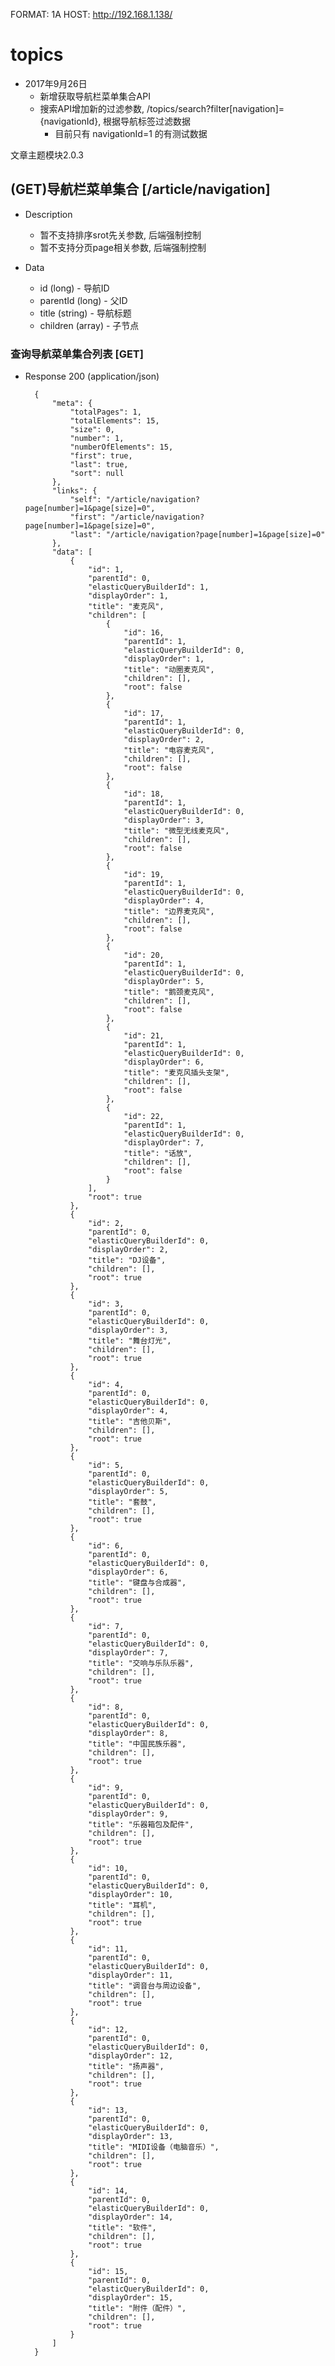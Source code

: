 FORMAT: 1A
HOST: http://192.168.1.138/

# topics

+ 2017年9月26日
    + 新增获取导航栏菜单集合API
    + 搜索API增加新的过滤参数, /topics/search?filter[navigation]={navigationId}, 根据导航标签过滤数据
        + 目前只有 navigationId=1 的有测试数据

文章主题模块2.0.3

## (GET)导航栏菜单集合 [/article/navigation]

+ Description
    + 暂不支持排序srot先关参数, 后端强制控制
    + 暂不支持分页page相关参数, 后端强制控制
    
+ Data
    + id (long) - 导航ID
    + parentId (long) - 父ID
    + title (string) - 导航标题
    + children (array) - 子节点

### 查询导航菜单集合列表 [GET]

+ Response 200 (application/json)

        {
            "meta": {
                "totalPages": 1,
                "totalElements": 15,
                "size": 0,
                "number": 1,
                "numberOfElements": 15,
                "first": true,
                "last": true,
                "sort": null
            },
            "links": {
                "self": "/article/navigation?page[number]=1&page[size]=0",
                "first": "/article/navigation?page[number]=1&page[size]=0",
                "last": "/article/navigation?page[number]=1&page[size]=0"
            },
            "data": [
                {
                    "id": 1,
                    "parentId": 0,
                    "elasticQueryBuilderId": 1,
                    "displayOrder": 1,
                    "title": "麦克风",
                    "children": [
                        {
                            "id": 16,
                            "parentId": 1,
                            "elasticQueryBuilderId": 0,
                            "displayOrder": 1,
                            "title": "动圈麦克风",
                            "children": [],
                            "root": false
                        },
                        {
                            "id": 17,
                            "parentId": 1,
                            "elasticQueryBuilderId": 0,
                            "displayOrder": 2,
                            "title": "电容麦克风",
                            "children": [],
                            "root": false
                        },
                        {
                            "id": 18,
                            "parentId": 1,
                            "elasticQueryBuilderId": 0,
                            "displayOrder": 3,
                            "title": "微型无线麦克风",
                            "children": [],
                            "root": false
                        },
                        {
                            "id": 19,
                            "parentId": 1,
                            "elasticQueryBuilderId": 0,
                            "displayOrder": 4,
                            "title": "边界麦克风",
                            "children": [],
                            "root": false
                        },
                        {
                            "id": 20,
                            "parentId": 1,
                            "elasticQueryBuilderId": 0,
                            "displayOrder": 5,
                            "title": "鹅颈麦克风",
                            "children": [],
                            "root": false
                        },
                        {
                            "id": 21,
                            "parentId": 1,
                            "elasticQueryBuilderId": 0,
                            "displayOrder": 6,
                            "title": "麦克风插头支架",
                            "children": [],
                            "root": false
                        },
                        {
                            "id": 22,
                            "parentId": 1,
                            "elasticQueryBuilderId": 0,
                            "displayOrder": 7,
                            "title": "话放",
                            "children": [],
                            "root": false
                        }
                    ],
                    "root": true
                },
                {
                    "id": 2,
                    "parentId": 0,
                    "elasticQueryBuilderId": 0,
                    "displayOrder": 2,
                    "title": "DJ设备",
                    "children": [],
                    "root": true
                },
                {
                    "id": 3,
                    "parentId": 0,
                    "elasticQueryBuilderId": 0,
                    "displayOrder": 3,
                    "title": "舞台灯光",
                    "children": [],
                    "root": true
                },
                {
                    "id": 4,
                    "parentId": 0,
                    "elasticQueryBuilderId": 0,
                    "displayOrder": 4,
                    "title": "吉他贝斯",
                    "children": [],
                    "root": true
                },
                {
                    "id": 5,
                    "parentId": 0,
                    "elasticQueryBuilderId": 0,
                    "displayOrder": 5,
                    "title": "套鼓",
                    "children": [],
                    "root": true
                },
                {
                    "id": 6,
                    "parentId": 0,
                    "elasticQueryBuilderId": 0,
                    "displayOrder": 6,
                    "title": "键盘与合成器",
                    "children": [],
                    "root": true
                },
                {
                    "id": 7,
                    "parentId": 0,
                    "elasticQueryBuilderId": 0,
                    "displayOrder": 7,
                    "title": "交响与乐队乐器",
                    "children": [],
                    "root": true
                },
                {
                    "id": 8,
                    "parentId": 0,
                    "elasticQueryBuilderId": 0,
                    "displayOrder": 8,
                    "title": "中国民族乐器",
                    "children": [],
                    "root": true
                },
                {
                    "id": 9,
                    "parentId": 0,
                    "elasticQueryBuilderId": 0,
                    "displayOrder": 9,
                    "title": "乐器箱包及配件",
                    "children": [],
                    "root": true
                },
                {
                    "id": 10,
                    "parentId": 0,
                    "elasticQueryBuilderId": 0,
                    "displayOrder": 10,
                    "title": "耳机",
                    "children": [],
                    "root": true
                },
                {
                    "id": 11,
                    "parentId": 0,
                    "elasticQueryBuilderId": 0,
                    "displayOrder": 11,
                    "title": "调音台与周边设备",
                    "children": [],
                    "root": true
                },
                {
                    "id": 12,
                    "parentId": 0,
                    "elasticQueryBuilderId": 0,
                    "displayOrder": 12,
                    "title": "扬声器",
                    "children": [],
                    "root": true
                },
                {
                    "id": 13,
                    "parentId": 0,
                    "elasticQueryBuilderId": 0,
                    "displayOrder": 13,
                    "title": "MIDI设备（电脑音乐）",
                    "children": [],
                    "root": true
                },
                {
                    "id": 14,
                    "parentId": 0,
                    "elasticQueryBuilderId": 0,
                    "displayOrder": 14,
                    "title": "软件",
                    "children": [],
                    "root": true
                },
                {
                    "id": 15,
                    "parentId": 0,
                    "elasticQueryBuilderId": 0,
                    "displayOrder": 15,
                    "title": "附件（配件）",
                    "children": [],
                    "root": true
                }
            ]
        }
